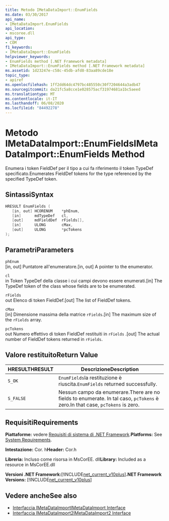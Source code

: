 ```yaml
---
title: Metodo IMetaDataImport::EnumFields
ms.date: 03/30/2017
api_name:
- IMetaDataImport.EnumFields
api_location:
- mscoree.dll
api_type:
- COM
f1_keywords:
- IMetaDataImport::EnumFields
helpviewer_keywords:
- EnumFields method [.NET Framework metadata]
- IMetaDataImport::EnumFields method [.NET Framework metadata]
ms.assetid: 1d23247e-c58c-45db-afd8-83aa89cde18e
topic_type:
- apiref
ms.openlocfilehash: 1ff2dd64dc4797bc485550c30f7204644a3adb47
ms.sourcegitcommit: da21fc5a8cce1e028575acf31974681a1bc5aeed
ms.translationtype: MT
ms.contentlocale: it-IT
ms.lasthandoff: 06/08/2020
ms.locfileid: "84492278"
---
```

# <a name="imetadataimportenumfields-method"></a><span data-ttu-id="6255c-102">Metodo IMetaDataImport::EnumFields</span><span class="sxs-lookup"><span data-stu-id="6255c-102">IMetaDataImport::EnumFields Method</span></span>
<span data-ttu-id="6255c-103">Enumera i token FieldDef per il tipo a cui fa riferimento il token TypeDef specificato.</span><span class="sxs-lookup"><span data-stu-id="6255c-103">Enumerates FieldDef tokens for the type referenced by the specified TypeDef token.</span></span>  
  
## <a name="syntax"></a><span data-ttu-id="6255c-104">Sintassi</span><span class="sxs-lookup"><span data-stu-id="6255c-104">Syntax</span></span>  
  
```cpp  
HRESULT EnumFields (
   [in, out] HCORENUM    *phEnum,
   [in]      mdTypeDef   cl,
   [out]     mdFieldDef  rFields[],
   [in]      ULONG       cMax,
   [out]     ULONG       *pcTokens  
);  
```  
  
## <a name="parameters"></a><span data-ttu-id="6255c-105">Parametri</span><span class="sxs-lookup"><span data-stu-id="6255c-105">Parameters</span></span>  
 `phEnum`  
 <span data-ttu-id="6255c-106">[in, out] Puntatore all'enumeratore.</span><span class="sxs-lookup"><span data-stu-id="6255c-106">[in, out] A pointer to the enumerator.</span></span>  
  
 `cl`  
 <span data-ttu-id="6255c-107">in Token TypeDef della classe i cui campi devono essere enumerati.</span><span class="sxs-lookup"><span data-stu-id="6255c-107">[in] The TypeDef token of the class whose fields are to be enumerated.</span></span>  
  
 `rFields`  
 <span data-ttu-id="6255c-108">out Elenco di token FieldDef.</span><span class="sxs-lookup"><span data-stu-id="6255c-108">[out] The list of FieldDef tokens.</span></span>  
  
 `cMax`  
 <span data-ttu-id="6255c-109">[in] Dimensione massima della matrice `rFields`.</span><span class="sxs-lookup"><span data-stu-id="6255c-109">[in] The maximum size of the `rFields` array.</span></span>  
  
 `pcTokens`  
 <span data-ttu-id="6255c-110">out Numero effettivo di token FieldDef restituiti in `rFields` .</span><span class="sxs-lookup"><span data-stu-id="6255c-110">[out] The actual number of FieldDef tokens returned in `rFields`.</span></span>  
  
## <a name="return-value"></a><span data-ttu-id="6255c-111">Valore restituito</span><span class="sxs-lookup"><span data-stu-id="6255c-111">Return Value</span></span>  
  
|<span data-ttu-id="6255c-112">HRESULT</span><span class="sxs-lookup"><span data-stu-id="6255c-112">HRESULT</span></span>|<span data-ttu-id="6255c-113">Descrizione</span><span class="sxs-lookup"><span data-stu-id="6255c-113">Description</span></span>|  
|-------------|-----------------|  
|`S_OK`|<span data-ttu-id="6255c-114">`EnumFields`la restituzione è riuscita.</span><span class="sxs-lookup"><span data-stu-id="6255c-114">`EnumFields` returned successfully.</span></span>|  
|`S_FALSE`|<span data-ttu-id="6255c-115">Nessun campo da enumerare.</span><span class="sxs-lookup"><span data-stu-id="6255c-115">There are no fields to enumerate.</span></span> <span data-ttu-id="6255c-116">In tal caso, `pcTokens` è zero.</span><span class="sxs-lookup"><span data-stu-id="6255c-116">In that case, `pcTokens` is zero.</span></span>|  
  
## <a name="requirements"></a><span data-ttu-id="6255c-117">Requisiti</span><span class="sxs-lookup"><span data-stu-id="6255c-117">Requirements</span></span>  
 <span data-ttu-id="6255c-118">**Piattaforme:** vedere [Requisiti di sistema di .NET Framework](../../get-started/system-requirements.md).</span><span class="sxs-lookup"><span data-stu-id="6255c-118">**Platforms:** See [System Requirements](../../get-started/system-requirements.md).</span></span>  
  
 <span data-ttu-id="6255c-119">**Intestazione:** Cor. h</span><span class="sxs-lookup"><span data-stu-id="6255c-119">**Header:** Cor.h</span></span>  
  
 <span data-ttu-id="6255c-120">**Libreria:** Incluso come risorsa in MsCorEE. dll</span><span class="sxs-lookup"><span data-stu-id="6255c-120">**Library:** Included as a resource in MsCorEE.dll</span></span>  
  
 <span data-ttu-id="6255c-121">**Versioni .NET Framework:**[!INCLUDE[net_current_v10plus](../../../../includes/net-current-v10plus-md.md)]</span><span class="sxs-lookup"><span data-stu-id="6255c-121">**.NET Framework Versions:** [!INCLUDE[net_current_v10plus](../../../../includes/net-current-v10plus-md.md)]</span></span>  
  
## <a name="see-also"></a><span data-ttu-id="6255c-122">Vedere anche</span><span class="sxs-lookup"><span data-stu-id="6255c-122">See also</span></span>

- [<span data-ttu-id="6255c-123">Interfaccia IMetaDataImport</span><span class="sxs-lookup"><span data-stu-id="6255c-123">IMetaDataImport Interface</span></span>](imetadataimport-interface.md)
- [<span data-ttu-id="6255c-124">Interfaccia IMetaDataImport2</span><span class="sxs-lookup"><span data-stu-id="6255c-124">IMetaDataImport2 Interface</span></span>](imetadataimport2-interface.md)
